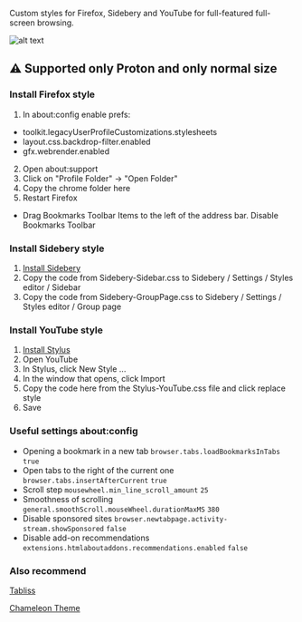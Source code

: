 Custom styles for Firefox, Sidebery and YouTube for full-featured full-screen browsing.

![alt text](demo.gif)

## :warning: Supported only Proton and only normal size


### Install Firefox style
1. In about:config enable prefs:
- toolkit.legacyUserProfileCustomizations.stylesheets
- layout.css.backdrop-filter.enabled
- gfx.webrender.enabled
2. Open about:support
3. Click on "Profile Folder" -> "Open Folder"
4. Copy the chrome folder here
5. Restart Firefox

- Drag Bookmarks Toolbar Items to the left of the address bar. Disable Bookmarks Toolbar

### Install Sidebery style
1. [Install Sidebery](https://addons.mozilla.org/firefox/addon/sidebery/)
2. Copy the code from Sidebery-Sidebar.css to Sidebery / Settings / Styles editor / Sidebar
3. Copy the code from Sidebery-GroupPage.css to Sidebery / Settings / Styles editor / Group page

### Install YouTube style
1. [Install Stylus](https://addons.mozilla.org/firefox/addon/styl-us/)
2. Open YouTube
3. In Stylus, click New Style ...
4. In the window that opens, click Import
5. Copy the code here from the Stylus-YouTube.css file and click replace style
6. Save


### Useful settings about:config
- Opening a bookmark in a new tab
`browser.tabs.loadBookmarksInTabs` `true`
- Open tabs to the right of the current one
`browser.tabs.insertAfterCurrent` `true`
- Scroll step
`mousewheel.min_line_scroll_amount` `25`
- Smoothness of scrolling
`general.smoothScroll.mouseWheel.durationMaxMS` `380`
- Disable sponsored sites
`browser.newtabpage.activity-stream.showSponsored` `false`
- Disable add-on recommendations
`extensions.htmlaboutaddons.recommendations.enabled` `false`


### Also recommend
[Tabliss](https://addons.mozilla.org/firefox/addon/tabliss/)

[Chameleon Theme](https://addons.mozilla.org/firefox/addon/borderless-chameleon-theme)
